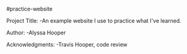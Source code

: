 #practice-website

Project Title:
-An example website I use to practice what I've learned. 

Author:
-Alyssa Hooper

Acknowledgments:
-Travis Hooper, code review
